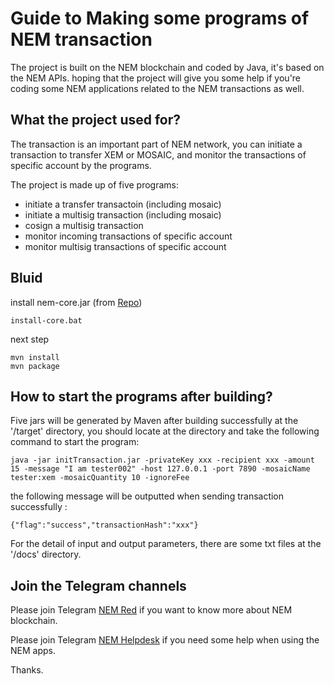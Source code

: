 # Guide to Making some programs of NEM transaction

The project is built on the NEM blockchain and coded by Java, it's based on the NEM APIs. hoping that the project will give you some help if you're coding some NEM applications related to the NEM transactions as well. 

## What the project used for?
The transaction is an important part of NEM network, you can initiate a transaction to transfer XEM or MOSAIC, and monitor the transactions of specific account by the programs.

The project is made up of five programs:
 * initiate a transfer transactoin (including mosaic)
 * initiate a multisig transaction (including mosaic)
 * cosign a multisig transaction
 * monitor incoming transactions of specific account
 * monitor multisig transactions of specific account

## Bluid
install nem-core.jar (from [Repo](https://github.com/NemProject/nem.core))

    install-core.bat

next step

    mvn install
    mvn package

## How to start the programs after building?
Five jars will be generated by Maven after building successfully at the '/target' directory, you should locate at the directory and take the following command to start the program:

    java -jar initTransaction.jar -privateKey xxx -recipient xxx -amount 15 -message "I am tester002" -host 127.0.0.1 -port 7890 -mosaicName tester:xem -mosaicQuantity 10 -ignoreFee

the following message will be outputted when sending transaction successfully :

    {"flag":"success","transactionHash":"xxx"}

For the detail of input and output parameters, there are some txt files at the '/docs' directory.

## Join the Telegram channels

Please join Telegram [NEM Red](https://t.me/nemred) if you want to know more about NEM blockchain.

Please join Telegram [NEM Helpdesk](https://t.me/nemhelpdesk) if you need some help when using the NEM apps.

Thanks.